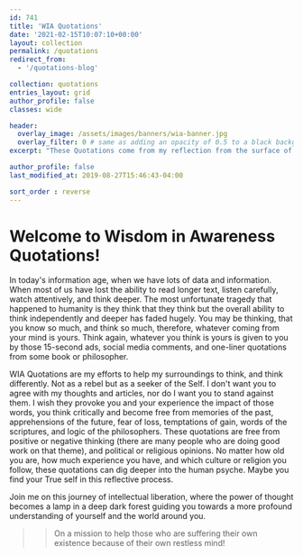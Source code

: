 ```yaml
---
id: 741    
title: 'WIA Quotations'
date: '2021-02-15T10:07:10+00:00'
layout: collection
permalink: /quotations
redirect_from: 
  - '/quotations-blog'

collection: quotations
entries_layout: grid
author_profile: false
classes: wide

header:
  overlay_image: /assets/images/banners/wia-banner.jpg
  overlay_filter: 0 # same as adding an opacity of 0.5 to a black background
excerpt: "These Quotations come from my reflection from the surface of lake called life. Great teachers like Mahatama Buddha, Lao Tzu, Adi Shankara, Ramakrushna Paramhamsa, Swami Vivekananda, Ramana Maharshi, J D Krishnamurthi, Osho, Sadguru, Swami Dayananda Sarawati, Swami Parmarthananda have shaped my mind and intellect"

author_profile: false
last_modified_at: 2019-08-27T15:46:43-04:00

sort_order : reverse   
---
```

# Welcome to Wisdom in Awareness Quotations!

In today's information age, when we have lots of data and information. When most of us have lost the ability to read longer text, listen carefully, watch attentively, and think deeper. The most unfortunate tragedy that happened to humanity is they think that they think but the overall ability to think independently and deeper has faded hugely. You may be thinking, that you know so much, and think so much, therefore, whatever coming from your mind is yours. Think again, whatever you think is yours is given to you by those 15-second ads, social media comments, and one-liner quotations from some book or philosopher.

WIA Quotations are my efforts to help my surroundings to think, and think differently. Not as a rebel but as a seeker of the Self. I don't want you to agree with my thoughts and articles, nor do I want you to stand against them. I wish they provoke you and your experience the impact of those words, you think critically and become free from memories of the past, apprehensions of the future, fear of loss, temptations of gain, words of the scriptures, and logic of the philosophers. These quotations are free from positive or negative thinking (there are many people who are doing good work on that theme), and political or religious opinions. No matter how old you are, how much experience you have, and which culture or religion you follow, these quotations can dig deeper into the human psyche. Maybe you find your True self in this reflective process.

Join me on this journey of intellectual liberation, where the power of thought becomes a lamp in a deep dark forest guiding you towards a more profound understanding of yourself and the world around you.

>> On a mission to help those who are suffering their own existence because of their own restless mind! 



